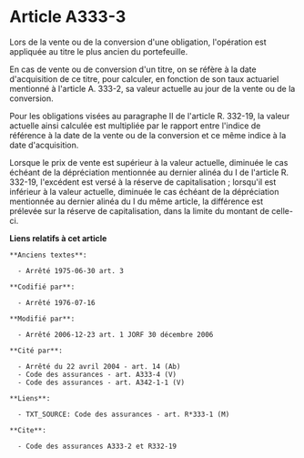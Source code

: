 # Article A333-3

Lors de la vente ou de la conversion d'une obligation, l'opération est appliquée au titre le plus ancien du portefeuille.

En cas de vente ou de conversion d'un titre, on se réfère à la date d'acquisition de ce titre, pour calculer, en fonction de
son taux actuariel mentionné à l'article A. 333-2, sa valeur actuelle au jour de la vente ou de la conversion.

Pour les obligations visées au paragraphe II de l'article R. 332-19, la valeur actuelle ainsi calculée est multipliée par le
rapport entre l'indice de référence à la date de la vente ou de la conversion et ce même indice à la date d'acquisition.

Lorsque le prix de vente est supérieur à la valeur actuelle, diminuée le cas échéant de la dépréciation mentionnée au dernier
alinéa du I de l'article R. 332-19, l'excédent est versé à la réserve de capitalisation ; lorsqu'il est inférieur à la valeur
actuelle, diminuée le cas échéant de la dépréciation mentionnée au dernier alinéa du I du même article, la différence est
prélevée sur la réserve de capitalisation, dans la limite du montant de celle-ci.

**Liens relatifs à cet article**

	**Anciens textes**:

	  - Arrêté 1975-06-30 art. 3

	**Codifié par**:

	  - Arrêté 1976-07-16

	**Modifié par**:

	  - Arrêté 2006-12-23 art. 1 JORF 30 décembre 2006

	**Cité par**:

	  - Arrêté du 22 avril 2004 - art. 14 (Ab)
	  - Code des assurances - art. A333-4 (V)
	  - Code des assurances - art. A342-1-1 (V)

	**Liens**:

	  - TXT_SOURCE: Code des assurances - art. R*333-1 (M)

	**Cite**:

	  - Code des assurances A333-2 et R332-19
